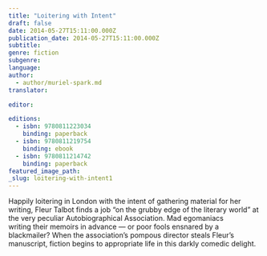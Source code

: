 ```yaml
---
title: "Loitering with Intent"
draft: false
date: 2014-05-27T15:11:00.000Z
publication_date: 2014-05-27T15:11:00.000Z
subtitle:
genre: fiction
subgenre:
language:
author:
  - author/muriel-spark.md
translator:

editor:

editions:
  - isbn: 9780811223034
    binding: paperback
  - isbn: 9780811219754
    binding: ebook
  - isbn: 9780811214742
    binding: paperback
featured_image_path:
_slug: loitering-with-intent1
---
```


Happily loitering in London with the intent of gathering material for her writing, Fleur Talbot finds a job “on the grubby edge of the literary world” at the very peculiar Autobiographical Association. Mad egomaniacs writing their memoirs in advance — or poor fools ensnared by a blackmailer? When the association’s pompous director steals Fleur’s manuscript, fiction begins to appropriate life in this darkly comedic delight.

